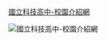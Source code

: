 [國立科技高中-校園介紹網](https://lochienwei.github.io/Cclass01/)

![國立科技高中-校園介紹網](https://lochienwei.github.io/Cclass01/images/0104.jpg)
